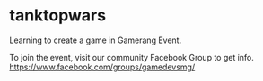 # tanktopwars
Learning to create a game in Gamerang Event.

To join the event, visit our community Facebook Group to get info.
https://www.facebook.com/groups/gamedevsmg/
